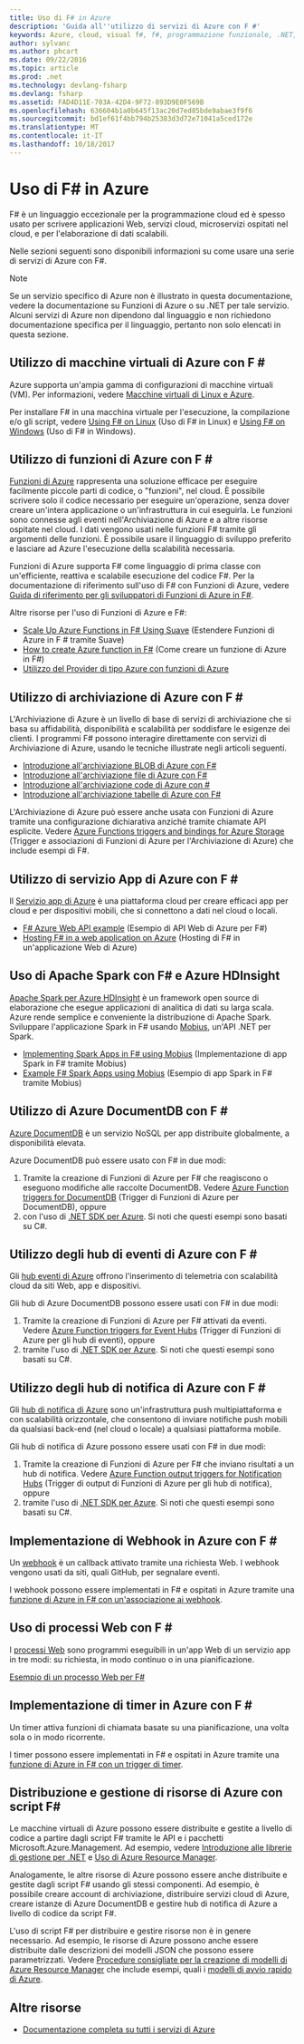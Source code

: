 ```yaml
---
title: Uso di F# in Azure
description: 'Guida all''utilizzo di servizi di Azure con F #'
keywords: Azure, cloud, visual f#, f#, programmazione funzionale, .NET, .NET Core
author: sylvanc
ms.author: phcart
ms.date: 09/22/2016
ms.topic: article
ms.prod: .net
ms.technology: devlang-fsharp
ms.devlang: fsharp
ms.assetid: FAD4D11E-703A-42D4-9F72-893D9E0F569B
ms.openlocfilehash: 636604b1a0b645f13ac20d7ed85bde9abae3f9f6
ms.sourcegitcommit: bd1ef61f4bb794b25383d3d72e71041a5ced172e
ms.translationtype: MT
ms.contentlocale: it-IT
ms.lasthandoff: 10/18/2017
---
```

# <a name="using-f-on-azure"></a>Uso di F# in Azure

F# è un linguaggio eccezionale per la programmazione cloud ed è spesso usato per scrivere applicazioni Web, servizi cloud, microservizi ospitati nel cloud, e per l'elaborazione di dati scalabili.

Nelle sezioni seguenti sono disponibili informazioni su come usare una serie di servizi di Azure con F#.

> [!NOTE]
> Se un servizio specifico di Azure non è illustrato in questa documentazione, vedere la documentazione su Funzioni di Azure o su .NET per tale servizio. Alcuni servizi di Azure non dipendono dal linguaggio e non richiedono documentazione specifica per il linguaggio, pertanto non solo elencati in questa sezione.

## <a name="using-azure-virtual-machines-with-f"></a>Utilizzo di macchine virtuali di Azure con F # #

Azure supporta un'ampia gamma di configurazioni di macchine virtuali (VM). Per informazioni, vedere [Macchine virtuali di Linux e Azure](https://azure.microsoft.com/services/virtual-machines/).

Per installare F# in una macchina virtuale per l'esecuzione, la compilazione e/o gli script, vedere [Using F# on Linux](http://fsharp.org/use/linux) (Uso di F# in Linux) e [Using F# on Windows](http://fsharp.org/use/windows) (Uso di F# in Windows).


## <a name="using-azure-functions-with-f"></a>Utilizzo di funzioni di Azure con F # #

[Funzioni di Azure](https://azure.microsoft.com/services/functions/) rappresenta una soluzione efficace per eseguire facilmente piccole parti di codice, o "funzioni", nel cloud. È possibile scrivere solo il codice necessario per eseguire un'operazione, senza dover creare un'intera applicazione o un'infrastruttura in cui eseguirla. Le funzioni sono connesse agli eventi nell'Archiviazione di Azure e a altre risorse ospitate nel cloud. I dati vengono usati nelle funzioni F# tramite gli argomenti delle funzioni. È possibile usare il linguaggio di sviluppo preferito e lasciare ad Azure l'esecuzione della scalabilità necessaria.

Funzioni di Azure supporta F# come linguaggio di prima classe con un'efficiente, reattiva e scalabile esecuzione del codice F#. Per la documentazione di riferimento sull'uso di F# con Funzioni di Azure, vedere [Guida di riferimento per gli sviluppatori di Funzioni di Azure in F#](/azure/azure-functions/functions-reference-fsharp).

Altre risorse per l'uso di Funzioni di Azure e F#:

* [Scale Up Azure Functions in F# Using Suave](http://blog.tamizhvendan.in/blog/2016/09/19/scale-up-azure-functions-in-f-number-using-suave/) (Estendere Funzioni di Azure in F # tramite Suave)
* [How to create Azure function in F#](https://mnie.github.io/2016-09-08-AzureFunctions/) (Come creare un funzione di Azure in F#)
* [Utilizzo del Provider di tipo Azure con funzioni di Azure](https://compositional-it.com/blog/2017/08-30-using-the-azure-type-provider-with-azure-functions/index.html)

## <a name="using-azure-storage-with-f"></a>Utilizzo di archiviazione di Azure con F # #

L'Archiviazione di Azure è un livello di base di servizi di archiviazione che si basa su affidabilità, disponibilità e scalabilità per soddisfare le esigenze dei clienti. I programmi F# possono interagire direttamente con servizi di Archiviazione di Azure, usando le tecniche illustrate negli articoli seguenti.

* [Introduzione all'archiviazione BLOB di Azure con F#](blob-storage.md)
* [Introduzione all'archiviazione file di Azure con F#](file-storage.md)
* [Introduzione all'archiviazione code di Azure con #](queue-storage.md)
* [Introduzione all'archiviazione tabelle di Azure con F#](table-storage.md)

L'Archiviazione di Azure può essere anche usata con Funzioni di Azure tramite una configurazione dichiarativa anziché tramite chiamate API esplicite. Vedere [Azure Functions triggers and bindings for Azure Storage](/azure/azure-functions/functions-bindings-storage) (Trigger e associazioni di Funzioni di Azure per l'Archiviazione di Azure) che include esempi di F#.

## <a name="using-azure-app-service-with-f"></a>Utilizzo di servizio App di Azure con F # #

Il [Servizio app di Azure](https://azure.microsoft.com/services/app-service/) è una piattaforma cloud per creare efficaci app per cloud e per dispositivi mobili, che si connettono a dati nel cloud o locali.

* [F# Azure Web API example](https://github.com/fsprojects/azure-webapi-example) (Esempio di API Web di Azure per F#)
* [Hosting F# in a web application on Azure](https://github.com/isaacabraham/fsharp-demonstrator) (Hosting di F# in un'applicazione Web di Azure)

## <a name="using-apache-spark-with-f-with-azure-hdinsight"></a>Uso di Apache Spark con F# e Azure HDInsight

[Apache Spark per Azure HDInsight](https://azure.microsoft.com/services/hdinsight/apache-spark/) è un framework open source di elaborazione che esegue applicazioni di analitica di dati su larga scala. Azure rende semplice e conveniente la distribuzione di Apache Spark. Sviluppare l'applicazione Spark in F# usando [Mobius](https://github.com/Microsoft/Mobius), un'API .NET per Spark.

* [Implementing Spark Apps in F# using Mobius](https://github.com/Microsoft/Mobius/blob/master/notes/spark-fsharp-mobius.md) (Implementazione di app Spark in F# tramite Mobius)
* [Example F# Spark Apps using Mobius](https://github.com/Microsoft/Mobius/tree/master/examples/fsharp) (Esempio di app Spark in F# tramite Mobius)

## <a name="using-azure-documentdb-with-f"></a>Utilizzo di Azure DocumentDB con F # #

[Azure DocumentDB](https://azure.microsoft.com/services/documentdb/) è un servizio NoSQL per app distribuite globalmente, a disponibilità elevata.

Azure DocumentDB può essere usato con F# in due modi:

1. Tramite la creazione di Funzioni di Azure per F# che reagiscono o eseguono modifiche alle raccolte DocumentDB. Vedere [Azure Function triggers for DocumentDB](/azure/azure-functions/functions-bindings-documentdb) (Trigger di Funzioni di Azure per DocumentDB), oppure
2. con l'uso di [.NET SDK per Azure](/azure/documentdb/documentdb-get-started-quickstart). Si noti che questi esempi sono basati su C#.

## <a name="using-azure-event-hubs-with-f"></a>Utilizzo degli hub di eventi di Azure con F # #

Gli [hub eventi di Azure](https://azure.microsoft.com/services/event-hubs/) offrono l'inserimento di telemetria con scalabilità cloud da siti Web, app e dispositivi.

Gli hub di Azure DocumentDB possono essere usati con F# in due modi:

1. Tramite la creazione di Funzioni di Azure per F# attivati da eventi. Vedere [Azure Function triggers for Event Hubs](/azure/azure-functions/functions-bindings-event-hubs) (Trigger di Funzioni di Azure per gli hub di eventi), oppure
2. tramite l'uso di [.NET SDK per Azure](/azure/event-hubs/event-hubs-csharp-ephcs-getstarted). Si noti che questi esempi sono basati su C#.

## <a name="using-azure-notification-hubs-with-f"></a>Utilizzo degli hub di notifica di Azure con F # #

Gli [hub di notifica di Azure](/azure/notification-hubs/) sono un'infrastruttura push multipiattaforma e con scalabilità orizzontale, che consentono di inviare notifiche push mobili da qualsiasi back-end (nel cloud o locale) a qualsiasi piattaforma mobile.

Gli hub di notifica di Azure possono essere usati con F# in due modi:

1. Tramite la creazione di Funzioni di Azure per F# che inviano risultati a un hub di notifica. Vedere [Azure Function output triggers for Notification Hubs](/azure/azure-functions/functions-bindings-notification-hubs) (Trigger di output di Funzioni di Azure per gli hub di notifica), oppure
2. tramite l'uso di [.NET SDK per Azure](https://blogs.msdn.microsoft.com/azuremobile/2014/04/08/push-notifications-using-notification-hub-and-net-backend/). Si noti che questi esempi sono basati su C#.


## <a name="implementing-webhooks-on-azure-with-f"></a>Implementazione di Webhook in Azure con F # #

Un [webhook](https://en.wikipedia.org/wiki/Webhook) è un callback attivato tramite una richiesta Web. I webhook vengono usati da siti, quali GitHub, per segnalare eventi. 

I webhook possono essere implementati in F# e ospitati in Azure tramite una [funzione di Azure in F# con un'associazione ai webhook](/azure/azure-functions/functions-bindings-http-webhook).

## <a name="using-webjobs-with-f"></a>Uso di processi Web con F # #

I [processi Web](/azure/app-service-web/web-sites-create-web-jobs) sono programmi eseguibili in un'app Web di un servizio app in tre modi: su richiesta, in modo continuo o in una pianificazione.

[Esempio di un processo Web per F#](https://github.com/andredublin/fsharp-azure-webjob)

## <a name="implementing-timers-on-azure-with-f"></a>Implementazione di timer in Azure con F # #

Un timer attiva funzioni di chiamata basate su una pianificazione, una volta sola o in modo ricorrente.

I timer possono essere implementati in F# e ospitati in Azure tramite una [funzione di Azure in F# con un trigger di timer](/azure/azure-functions/functions-bindings-timer).

## <a name="deploying-and-managing-azure-resources-with-f-scripts"></a>Distribuzione e gestione di risorse di Azure con script F# #

Le macchine virtuali di Azure possono essere distribuite e gestite a livello di codice a partire dagli script F# tramite le API e i pacchetti Microsoft.Azure.Management. Ad esempio, vedere [Introduzione alle librerie di gestione per .NET](https://msdn.microsoft.com/library/dn722415.aspx) e [Uso di Azure Resource Manager](/azure/azure-resource-manager/resource-manager-deployment-model).

Analogamente, le altre risorse di Azure possono essere anche distribuite e gestite dagli script F# usando gli stessi componenti. Ad esempio, è possibile creare account di archiviazione, distribuire servizi cloud di Azure, creare istanze di Azure DocumentDB e gestire hub di notifica di Azure a livello di codice da script F#.

L'uso di script F# per distribuire e gestire risorse non è in genere necessario. Ad esempio, le risorse di Azure possono anche essere distribuite dalle descrizioni dei modelli JSON che possono essere parametrizzati. Vedere [Procedure consigliate per la creazione di modelli di Azure Resource Manager](/azure/azure-resource-manager/resource-manager-template-best-practices) che include esempi, quali i [modelli di avvio rapido di Azure](https://azure.microsoft.com/documentation/templates/).

## <a name="other-resources"></a>Altre risorse

* [Documentazione completa su tutti i servizi di Azure](/azure/)

